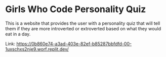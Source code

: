 # Girls Who Code Personality Quiz

This is a website that provides the user with a personality quiz that will tell them if they are more introverted or extroverted based on what they would eat in a day.

Link: https://0b860e74-a3ad-403e-82ef-b85287bbfdfd-00-1uxschxs2nje9.worf.replit.dev/ 
